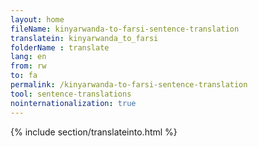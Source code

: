 ```yaml
---
layout: home
fileName: kinyarwanda-to-farsi-sentence-translation
translatein: kinyarwanda_to_farsi
folderName : translate
lang: en
from: rw
to: fa
permalink: /kinyarwanda-to-farsi-sentence-translation
tool: sentence-translations
nointernationalization: true
---
```

{% include section/translateinto.html %}
